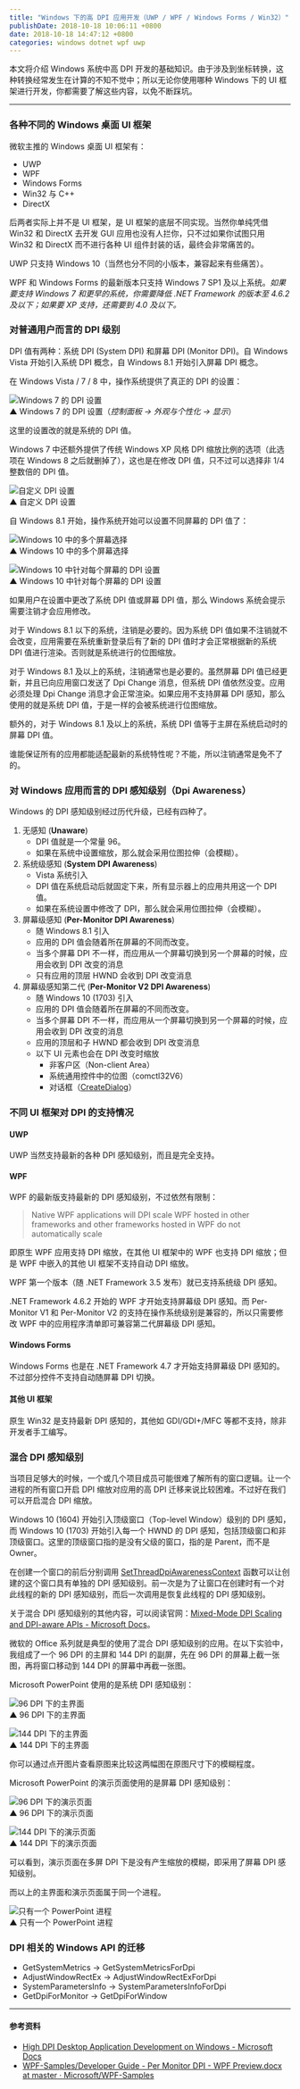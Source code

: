 ```yaml
---
title: "Windows 下的高 DPI 应用开发（UWP / WPF / Windows Forms / Win32）"
publishDate: 2018-10-18 10:06:11 +0800
date: 2018-10-18 14:47:12 +0800
categories: windows dotnet wpf uwp
---
```


本文将介绍 Windows 系统中高 DPI 开发的基础知识。由于涉及到坐标转换，这种转换经常发生在计算的不知不觉中；所以无论你使用哪种 Windows 下的 UI 框架进行开发，你都需要了解这些内容，以免不断踩坑。

---

<div id="toc"></div>

### 各种不同的 Windows 桌面 UI 框架

微软主推的 Windows 桌面 UI 框架有：

- UWP
- WPF
- Windows Forms
- Win32 与 C++
- DirectX

后两者实际上并不是 UI 框架，是 UI 框架的底层不同实现。当然你单纯凭借 Win32 和 DirectX 去开发 GUI 应用也没有人拦你，只不过如果你试图只用 Win32 和 DirectX 而不进行各种 UI 组件封装的话，最终会非常痛苦的。

UWP 只支持 Windows 10（当然也分不同的小版本，兼容起来有些痛苦）。

WPF 和 Windows Forms 的最新版本只支持 Windows 7 SP1 及以上系统。*如果要支持 Windows 7 和更早的系统，你需要降低 .NET Framework 的版本至 4.6.2 及以下；如果要 XP 支持，还需要到 4.0 及以下。*

### 对普通用户而言的 DPI 级别

DPI 值有两种：系统 DPI (System DPI) 和屏幕 DPI (Monitor DPI)。自 Windows Vista 开始引入系统 DPI 概念，自 Windows 8.1 开始引入屏幕 DPI 概念。

在 Windows Vista / 7 / 8 中，操作系统提供了真正的 DPI 的设置：

![Windows 7 的 DPI 设置](/static/posts/2018-10-17-18-04-47.png)  
▲ Windows 7 的 DPI 设置（*控制面板 -> 外观与个性化 -> 显示*）

这里的设置改的就是系统的 DPI 值。

Windows 7 中还额外提供了传统 Windows XP 风格 DPI 缩放比例的选项（此选项在 Windows 8 之后就删掉了），这也是在修改 DPI 值，只不过可以选择非 1/4 整数倍的 DPI 值。

![自定义 DPI 设置](/static/posts/2018-10-17-18-18-03.png)  
▲ 自定义 DPI 设置

自 Windows 8.1 开始，操作系统开始可以设置不同屏幕的 DPI 值了：

![Windows 10 中的多个屏幕选择](/static/posts/2018-10-17-18-15-37.png)  
▲ Windows 10 中的多个屏幕选择

![Windows 10 中针对每个屏幕的 DPI 设置](/static/posts/2018-10-17-18-15-59.png)  
▲ Windows 10 中针对每个屏幕的 DPI 设置

如果用户在设置中更改了系统 DPI 值或屏幕 DPI 值，那么 Windows 系统会提示需要注销才会应用修改。

对于 Windows 8.1 以下的系统，注销是必要的。因为系统 DPI 值如果不注销就不会改变，应用需要在系统重新登录后有了新的 DPI 值时才会正常根据新的系统 DPI 值进行渲染。否则就是系统进行的位图缩放。

对于 Windows 8.1 及以上的系统，注销通常也是必要的。虽然屏幕 DPI 值已经更新，并且已向应用窗口发送了 Dpi Change 消息，但系统 DPI 值依然没变。应用必须处理 Dpi Change 消息才会正常渲染。如果应用不支持屏幕 DPI 感知，那么使用的就是系统 DPI 值，于是一样的会被系统进行位图缩放。

额外的，对于 Windows 8.1 及以上的系统，系统 DPI 值等于主屏在系统启动时的屏幕 DPI 值。

谁能保证所有的应用都能适配最新的系统特性呢？不能，所以注销通常是免不了的。

### 对 Windows 应用而言的 DPI 感知级别（Dpi Awareness）

Windows 的 DPI 感知级别经过历代升级，已经有四种了。

1. 无感知 (**Unaware**)
    - DPI 值就是一个常量 96。
    - 如果在系统中设置缩放，那么就会采用位图拉伸（会模糊）。
1. 系统级感知 (**System DPI Awareness**)
    - Vista 系统引入
    - DPI 值在系统启动后就固定下来，所有显示器上的应用共用这一个 DPI 值。
    - 如果在系统设置中修改了 DPI，那么就会采用位图拉伸（会模糊）。
1. 屏幕级感知 (**Per-Monitor DPI Awareness**)
    - 随 Windows 8.1 引入
    - 应用的 DPI 值会随着所在屏幕的不同而改变。
    - 当多个屏幕 DPI 不一样，而应用从一个屏幕切换到另一个屏幕的时候，应用会收到 DPI 改变的消息
    - 只有应用的顶层 HWND 会收到 DPI 改变消息
1. 屏幕级感知第二代 (**Per-Monitor V2 DPI Awareness**)
    - 随 Windows 10 (1703) 引入
    - 应用的 DPI 值会随着所在屏幕的不同而改变。
    - 当多个屏幕 DPI 不一样，而应用从一个屏幕切换到另一个屏幕的时候，应用会收到 DPI 改变的消息
    - 应用的顶层和子 HWND 都会收到 DPI 改变消息
    - 以下 UI 元素也会在 DPI 改变时缩放
        - 非客户区（Non-client Area）
        - 系统通用控件中的位图（comctl32V6）
        - 对话框（[CreateDialog](https://docs.microsoft.com/en-us/windows/desktop/api/winuser/nf-winuser-createdialoga)）

### 不同 UI 框架对 DPI 的支持情况

#### UWP

UWP 当然支持最新的各种 DPI 感知级别，而且是完全支持。

#### WPF

WPF 的最新版支持最新的 DPI 感知级别，不过依然有限制：

> Native WPF applications will DPI scale WPF hosted in other frameworks and other frameworks hosted in WPF do not automatically scale

即原生 WPF 应用支持 DPI 缩放，在其他 UI 框架中的 WPF 也支持 DPI 缩放；但是 WPF 中嵌入的其他 UI 框架不支持自动 DPI 缩放。

WPF 第一个版本（随 .NET Framework 3.5 发布）就已支持系统级 DPI 感知。

.NET Framework 4.6.2 开始的 WPF 才开始支持屏幕级 DPI 感知。而 Per-Monitor V1 和 Per-Monitor V2 的支持在操作系统级别是兼容的，所以只需要修改 WPF 中的应用程序清单即可兼容第二代屏幕级 DPI 感知。

#### Windows Forms

Windows Forms 也是在 .NET Framework 4.7 才开始支持屏幕级 DPI 感知的。不过部分控件不支持自动随屏幕 DPI 切换。

#### 其他 UI 框架

原生 Win32 是支持最新 DPI 感知的，其他如 GDI/GDI+/MFC 等都不支持，除非开发者手工编写。

### 混合 DPI 感知级别

当项目足够大的时候，一个或几个项目成员可能很难了解所有的窗口逻辑。让一个进程的所有窗口开启 DPI 缩放对应用的高 DPI 迁移来说比较困难。不过好在我们可以开启混合 DPI 缩放。

Windows 10 (1604) 开始引入顶级窗口（Top-level Window）级别的 DPI 感知，而 Windows 10 (1703) 开始引入每一个 HWND 的 DPI 感知，包括顶级窗口和非顶级窗口。这里的顶级窗口指的是没有父级的窗口，指的是 Parent，而不是 Owner。

在创建一个窗口的前后分别调用 [SetThreadDpiAwarenessContext](https://docs.microsoft.com/en-us/windows/desktop/api/Winuser/nf-winuser-setthreaddpiawarenesscontext) 函数可以让创建的这个窗口具有单独的 DPI 感知级别。前一次是为了让窗口在创建时有一个对此线程的新的 DPI 感知级别，而后一次调用是恢复此线程的 DPI 感知级别。

关于混合 DPI 感知级别的其他内容，可以阅读官网：[Mixed-Mode DPI Scaling and DPI-aware APIs - Microsoft Docs](https://docs.microsoft.com/en-us/windows/desktop/hidpi/high-dpi-improvements-for-desktop-applications)。

微软的 Office 系列就是典型的使用了混合 DPI 感知级别的应用。在以下实验中，我组成了一个 96 DPI 的主屏和 144 DPI 的副屏，先在 96 DPI 的屏幕上截一张图，再将窗口移动到 144 DPI 的屏幕中再截一张图。

Microsoft PowerPoint 使用的是系统 DPI 感知级别：

![96 DPI 下的主界面](/static/posts/2018-10-18-10-10-29.png)  
▲ 96 DPI 下的主界面

![144 DPI 下的主界面](/static/posts/2018-10-18-10-11-03.png)  
▲ 144 DPI 下的主界面

你可以通过点开图片查看原图来比较这两幅图在原图尺寸下的模糊程度。

Microsoft PowerPoint 的演示页面使用的是屏幕 DPI 感知级别：

![96 DPI 下的演示页面](/static/posts/2018-10-18-10-13-43.png)  
▲ 96 DPI 下的演示页面

![144 DPI 下的演示页面](/static/posts/2018-10-18-10-14-09.png)  
▲ 144 DPI 下的演示页面

可以看到，演示页面在多屏 DPI 下是没有产生缩放的模糊，即采用了屏幕 DPI 感知级别。

而以上的主界面和演示页面属于同一个进程。

![只有一个 PowerPoint 进程](/static/posts/2018-10-18-10-17-29.png)  
▲ 只有一个 PowerPoint 进程

### DPI 相关的 Windows API 的迁移

- GetSystemMetrics      ->  GetSystemMetricsForDpi
- AdjustWindowRectEx    ->  AdjustWindowRectExForDpi
- SystemParametersInfo  ->  SystemParametersInfoForDpi
- GetDpiForMonitor      ->  GetDpiForWindow

---

#### 参考资料

- [High DPI Desktop Application Development on Windows - Microsoft Docs](https://docs.microsoft.com/en-us/windows/desktop/hidpi/high-dpi-desktop-application-development-on-windows)
- [WPF-Samples/Developer Guide - Per Monitor DPI - WPF Preview.docx at master · Microsoft/WPF-Samples](https://github.com/Microsoft/WPF-Samples/blob/master/PerMonitorDPI/Developer%20Guide%20-%20Per%20Monitor%20DPI%20-%20WPF%20Preview.docx)
